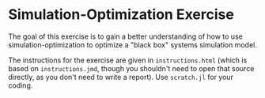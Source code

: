 # Simulation-Optimization Exercise

The goal of this exercise is to gain a better understanding of how to use simulation-optimization to optimize a "black box" systems simulation model.

The instructions for the exercise are given in `instructions.html` (which is based on `instructions.jmd`, though you shouldn't need to open that source directly, as you don't need to write a report). Use `scratch.jl` for your coding.
